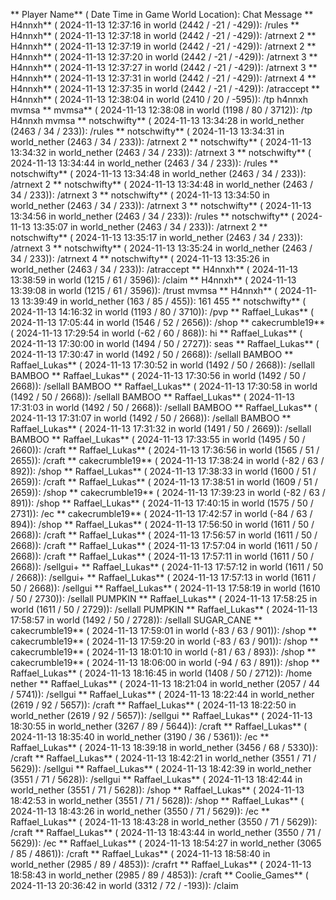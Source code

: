 ** Player Name** ( Date  Time in  Game World Location):  Chat Message
** H4nnxh** ( 2024-11-13  12:37:16 in  world (2442 / -21 / -429)): /rules
** H4nnxh** ( 2024-11-13  12:37:18 in  world (2442 / -21 / -429)): /atrnext 2
** H4nnxh** ( 2024-11-13  12:37:19 in  world (2442 / -21 / -429)): /atrnext 2
** H4nnxh** ( 2024-11-13  12:37:20 in  world (2442 / -21 / -429)): /atrnext 3
** H4nnxh** ( 2024-11-13  12:37:27 in  world (2442 / -21 / -429)): /atrnext 3
** H4nnxh** ( 2024-11-13  12:37:31 in  world (2442 / -21 / -429)): /atrnext 4
** H4nnxh** ( 2024-11-13  12:37:35 in  world (2442 / -21 / -429)): /atraccept
** H4nnxh** ( 2024-11-13  12:38:04 in  world (2410 / 20 / -595)): /tp h4nnxh mvmsa
** mvmsa** ( 2024-11-13  12:38:08 in  world (1198 / 80 / 3712)): /tp H4nnxh mvmsa
** notschwifty** ( 2024-11-13  13:34:28 in  world_nether (2463 / 34 / 233)): /rules
** notschwifty** ( 2024-11-13  13:34:31 in  world_nether (2463 / 34 / 233)): /atrnext 2
** notschwifty** ( 2024-11-13  13:34:32 in  world_nether (2463 / 34 / 233)): /atrnext 3
** notschwifty** ( 2024-11-13  13:34:44 in  world_nether (2463 / 34 / 233)): /rules
** notschwifty** ( 2024-11-13  13:34:48 in  world_nether (2463 / 34 / 233)): /atrnext 2
** notschwifty** ( 2024-11-13  13:34:48 in  world_nether (2463 / 34 / 233)): /atrnext 3
** notschwifty** ( 2024-11-13  13:34:50 in  world_nether (2463 / 34 / 233)): /atrnext 3
** notschwifty** ( 2024-11-13  13:34:56 in  world_nether (2463 / 34 / 233)): /rules
** notschwifty** ( 2024-11-13  13:35:07 in  world_nether (2463 / 34 / 233)): /atrnext 2
** notschwifty** ( 2024-11-13  13:35:17 in  world_nether (2463 / 34 / 233)): /atrnext 3
** notschwifty** ( 2024-11-13  13:35:24 in  world_nether (2463 / 34 / 233)): /atrnext 4
** notschwifty** ( 2024-11-13  13:35:26 in  world_nether (2463 / 34 / 233)): /atraccept
** H4nnxh** ( 2024-11-13  13:38:59 in  world (1215 / 61 / 3596)): /claim
** H4nnxh** ( 2024-11-13  13:39:08 in  world (1215 / 61 / 3596)): /trust mvmsa
** H4nnxh** ( 2024-11-13  13:39:49 in  world_nether (163 / 85 / 455)): 161 455
** notschwifty** ( 2024-11-13  14:16:32 in  world (1193 / 80 / 3710)): /pvp
** Raffael_Lukas** ( 2024-11-13  17:05:44 in  world (1546 / 52 / 2656)): /shop
** cakecrumble19** ( 2024-11-13  17:29:54 in  world (-62 / 60 / 868)): hi
** Raffael_Lukas** ( 2024-11-13  17:30:00 in  world (1494 / 50 / 2727)): seas
** Raffael_Lukas** ( 2024-11-13  17:30:47 in  world (1492 / 50 / 2668)): /sellall BAMBOO
** Raffael_Lukas** ( 2024-11-13  17:30:52 in  world (1492 / 50 / 2668)): /sellall BAMBOO
** Raffael_Lukas** ( 2024-11-13  17:30:56 in  world (1492 / 50 / 2668)): /sellall BAMBOO
** Raffael_Lukas** ( 2024-11-13  17:30:58 in  world (1492 / 50 / 2668)): /sellall BAMBOO
** Raffael_Lukas** ( 2024-11-13  17:31:03 in  world (1492 / 50 / 2668)): /sellall BAMBOO
** Raffael_Lukas** ( 2024-11-13  17:31:07 in  world (1492 / 50 / 2668)): /sellall BAMBOO
** Raffael_Lukas** ( 2024-11-13  17:31:32 in  world (1491 / 50 / 2669)): /sellall BAMBOO
** Raffael_Lukas** ( 2024-11-13  17:33:55 in  world (1495 / 50 / 2660)): /craft
** Raffael_Lukas** ( 2024-11-13  17:36:56 in  world (1565 / 51 / 2655)): /craft
** cakecrumble19** ( 2024-11-13  17:38:24 in  world (-82 / 63 / 892)): /shop
** Raffael_Lukas** ( 2024-11-13  17:38:33 in  world (1600 / 51 / 2659)): /craft
** Raffael_Lukas** ( 2024-11-13  17:38:51 in  world (1609 / 51 / 2659)): /shop
** cakecrumble19** ( 2024-11-13  17:39:23 in  world (-82 / 63 / 891)): /shop
** Raffael_Lukas** ( 2024-11-13  17:40:15 in  world (1575 / 50 / 2731)): /ec
** cakecrumble19** ( 2024-11-13  17:42:57 in  world (-84 / 63 / 894)): /shop
** Raffael_Lukas** ( 2024-11-13  17:56:50 in  world (1611 / 50 / 2668)): /craft
** Raffael_Lukas** ( 2024-11-13  17:56:57 in  world (1611 / 50 / 2668)): /craft
** Raffael_Lukas** ( 2024-11-13  17:57:04 in  world (1611 / 50 / 2668)): /craft
** Raffael_Lukas** ( 2024-11-13  17:57:11 in  world (1611 / 50 / 2668)): /sellgui+
** Raffael_Lukas** ( 2024-11-13  17:57:12 in  world (1611 / 50 / 2668)): /sellgui+
** Raffael_Lukas** ( 2024-11-13  17:57:13 in  world (1611 / 50 / 2668)): /sellgui
** Raffael_Lukas** ( 2024-11-13  17:58:19 in  world (1610 / 50 / 2730)): /sellall PUMPKIN
** Raffael_Lukas** ( 2024-11-13  17:58:25 in  world (1611 / 50 / 2729)): /sellall PUMPKIN
** Raffael_Lukas** ( 2024-11-13  17:58:57 in  world (1492 / 50 / 2728)): /sellall SUGAR_CANE
** cakecrumble19** ( 2024-11-13  17:59:01 in  world (-83 / 63 / 901)): /shop
** cakecrumble19** ( 2024-11-13  17:59:20 in  world (-83 / 63 / 901)): /shop
** cakecrumble19** ( 2024-11-13  18:01:10 in  world (-81 / 63 / 893)): /shop
** cakecrumble19** ( 2024-11-13  18:06:00 in  world (-94 / 63 / 891)): /shop
** Raffael_Lukas** ( 2024-11-13  18:16:45 in  world (1408 / 50 / 2712)): /home nether
** Raffael_Lukas** ( 2024-11-13  18:21:04 in  world_nether (2057 / 44 / 5741)): /sellgui
** Raffael_Lukas** ( 2024-11-13  18:22:44 in  world_nether (2619 / 92 / 5657)): /craft
** Raffael_Lukas** ( 2024-11-13  18:22:50 in  world_nether (2619 / 92 / 5657)): /sellgui
** Raffael_Lukas** ( 2024-11-13  18:30:55 in  world_nether (3267 / 89 / 5644)): /craft
** Raffael_Lukas** ( 2024-11-13  18:35:40 in  world_nether (3190 / 36 / 5361)): /ec
** Raffael_Lukas** ( 2024-11-13  18:39:18 in  world_nether (3456 / 68 / 5330)): /craft
** Raffael_Lukas** ( 2024-11-13  18:42:21 in  world_nether (3551 / 71 / 5629)): /sellgui
** Raffael_Lukas** ( 2024-11-13  18:42:39 in  world_nether (3551 / 71 / 5628)): /sellgui
** Raffael_Lukas** ( 2024-11-13  18:42:44 in  world_nether (3551 / 71 / 5628)): /shop
** Raffael_Lukas** ( 2024-11-13  18:42:53 in  world_nether (3551 / 71 / 5628)): /shop
** Raffael_Lukas** ( 2024-11-13  18:43:26 in  world_nether (3550 / 71 / 5629)): /ec
** Raffael_Lukas** ( 2024-11-13  18:43:28 in  world_nether (3550 / 71 / 5629)): /craft
** Raffael_Lukas** ( 2024-11-13  18:43:44 in  world_nether (3550 / 71 / 5629)): /ec
** Raffael_Lukas** ( 2024-11-13  18:54:27 in  world_nether (3065 / 85 / 4861)): /craft
** Raffael_Lukas** ( 2024-11-13  18:58:40 in  world_nether (2985 / 89 / 4853)): /crafrt
** Raffael_Lukas** ( 2024-11-13  18:58:43 in  world_nether (2985 / 89 / 4853)): /craft
** Coolie_Games** ( 2024-11-13  20:36:42 in  world (3312 / 72 / -193)): /claim
